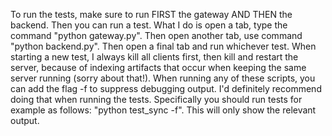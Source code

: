 To run the tests, make sure to run FIRST the gateway AND THEN the backend. Then you can run a test. What I do is open a tab, type the command "python gateway.py". Then open another tab, use command "python backend.py". Then open a final tab and run whichever test. When starting a new test, I always kill all clients first, then kill and restart the server, because of indexing artifacts that occur when keeping the same server running (sorry about that!). When running any of these scripts, you can add the flag -f to suppress debugging output. I'd definitely recommend doing that when running the tests. Specifically you should run tests for example as follows: "python test_sync -f". This will only show the relevant output.
